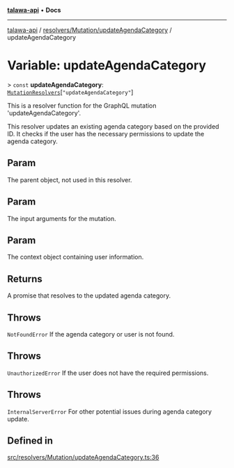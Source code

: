 [**talawa-api**](../../../../README.md) • **Docs**

***

[talawa-api](../../../../modules.md) / [resolvers/Mutation/updateAgendaCategory](../README.md) / updateAgendaCategory

# Variable: updateAgendaCategory

\> `const` **updateAgendaCategory**: [`MutationResolvers`](../../../../types/generatedGraphQLTypes/type-aliases/MutationResolvers.md)\[`"updateAgendaCategory"`\]

This is a resolver function for the GraphQL mutation 'updateAgendaCategory'.

This resolver updates an existing agenda category based on the provided ID.
It checks if the user has the necessary permissions to update the agenda category.

## Param

The parent object, not used in this resolver.

## Param

The input arguments for the mutation.

## Param

The context object containing user information.

## Returns

A promise that resolves to the updated agenda category.

## Throws

`NotFoundError` If the agenda category or user is not found.

## Throws

`UnauthorizedError` If the user does not have the required permissions.

## Throws

`InternalServerError` For other potential issues during agenda category update.

## Defined in

[src/resolvers/Mutation/updateAgendaCategory.ts:36](https://github.com/PalisadoesFoundation/talawa-api/blob/4a88fe62b20ebda9653c55ae8d39d6c6fac8831f/src/resolvers/Mutation/updateAgendaCategory.ts#L36)
